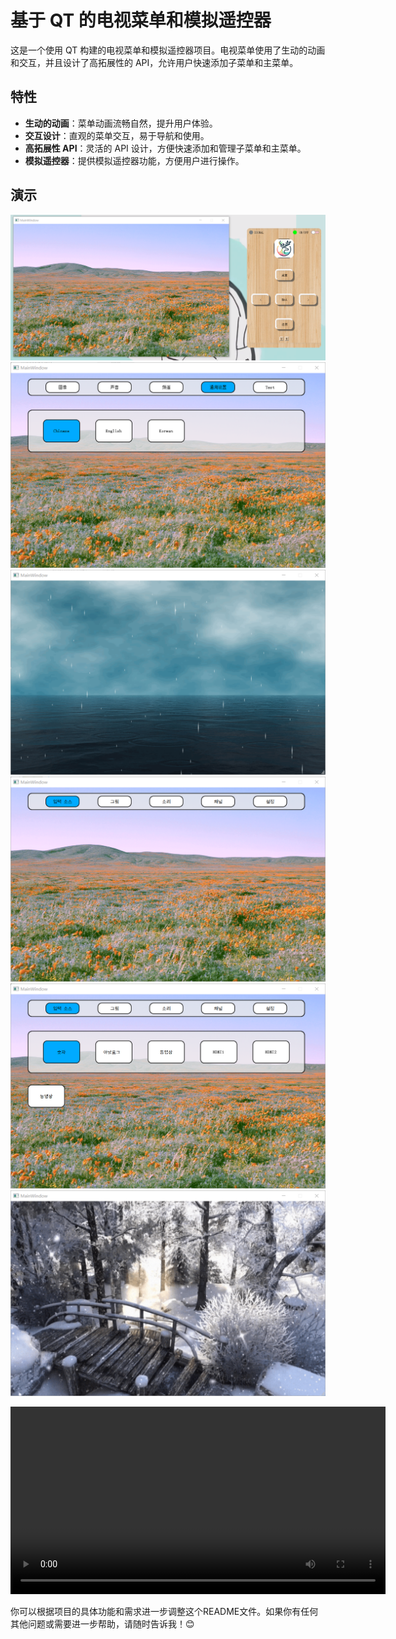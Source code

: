 # 基于 QT 的电视菜单和模拟遥控器

这是一个使用 QT 构建的电视菜单和模拟遥控器项目。电视菜单使用了生动的动画和交互，并且设计了高拓展性的 API，允许用户快速添加子菜单和主菜单。

## 特性

- **生动的动画**：菜单动画流畅自然，提升用户体验。
- **交互设计**：直观的菜单交互，易于导航和使用。
- **高拓展性 API**：灵活的 API 设计，方便快速添加和管理子菜单和主菜单。
- **模拟遥控器**：提供模拟遥控器功能，方便用户进行操作。

## 演示

![演示截图](https://github.com/chxzking/TV-menu-and-remote-control/blob/main/%E6%BC%94%E7%A4%BA/p1.png)
![演示截图](https://github.com/chxzking/TV-menu-and-remote-control/blob/main/%E6%BC%94%E7%A4%BA/p2.png)
![演示截图](https://github.com/chxzking/TV-menu-and-remote-control/blob/main/%E6%BC%94%E7%A4%BA/p3.png)
![演示截图](https://github.com/chxzking/TV-menu-and-remote-control/blob/main/%E6%BC%94%E7%A4%BA/p4.png)
![演示截图](https://github.com/chxzking/TV-menu-and-remote-control/blob/main/%E6%BC%94%E7%A4%BA/p5.png)
![演示截图](https://github.com/chxzking/TV-menu-and-remote-control/blob/main/%E6%BC%94%E7%A4%BA/p6.png)

<video width="600" controls>
  <source src="https://github.com/chxzking/TV-menu-and-remote-control/blob/main/%E6%BC%94%E7%A4%BA/video.mp4)" type="video/mp4">
  Your browser does not support the video tag.
</video>


你可以根据项目的具体功能和需求进一步调整这个README文件。如果你有任何其他问题或需要进一步帮助，请随时告诉我！😊
